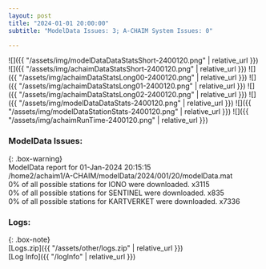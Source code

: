 ```yaml
---
layout: post
title: "2024-01-01 20:00:00"
subtitle: "ModelData Issues: 3; A-CHAIM System Issues: 0"

---
```


![]({{ "/assets/img/modelDataDataStatsShort-2400120.png" | relative_url }})
![]({{ "/assets/img/achaimDataStatsShort-2400120.png" | relative_url }})
![]({{ "/assets/img/achaimDataStatsLong00-2400120.png" | relative_url }})
![]({{ "/assets/img/achaimDataStatsLong01-2400120.png" | relative_url }})
![]({{ "/assets/img/achaimDataStatsLong02-2400120.png" | relative_url }})
![]({{ "/assets/img/modelDataDataStats-2400120.png" | relative_url }})
![]({{ "/assets/img/modelDataStationStats-2400120.png" | relative_url }})
![]({{ "/assets/img/achaimRunTime-2400120.png" | relative_url }})


### ModelData Issues:  
  
{: .box-warning}  
 ModelData report for 01-Jan-2024 20:15:15   
 /home2/achaim1/A-CHAIM/modelData/2024/001/20/modelData.mat   
 0% of all possible stations for IONO were downloaded. x3115   
 0% of all possible stations for SENTINEL were downloaded. x835   
 0% of all possible stations for KARTVERKET were downloaded. x7336   
  


### Logs:  
  
{: .box-note}  
[Logs.zip]({{ "/assets/other/logs.zip" | relative_url }})  
[Log Info]({{ "/logInfo" | relative_url }})  
